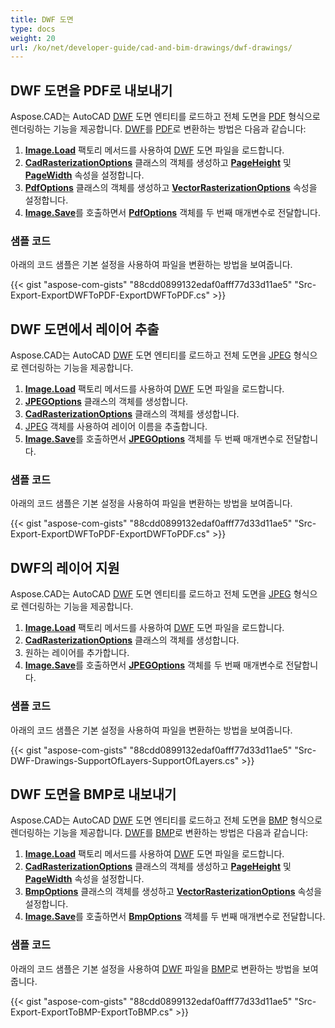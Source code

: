 ```yaml
---
title: DWF 도면
type: docs
weight: 20
url: /ko/net/developer-guide/cad-and-bim-drawings/dwf-drawings/
---
```


## **DWF 도면을 PDF로 내보내기**

Aspose.CAD는 AutoCAD [DWF](https://docs.fileformat.com/cad/dwf/) 도면 엔티티를 로드하고 전체 도면을 [PDF](https://docs.fileformat.com/pdf/) 형식으로 렌더링하는 기능을 제공합니다. [DWF](https://docs.fileformat.com/cad/dwf/)를 [PDF](https://docs.fileformat.com/pdf/)로 변환하는 방법은 다음과 같습니다:

1. [**Image.Load**](https://reference.aspose.com/cad/net/aspose.cad.image/load/methods/2) 팩토리 메서드를 사용하여 [DWF](https://docs.fileformat.com/cad/dwf/) 도면 파일을 로드합니다.
1. [**CadRasterizationOptions**](https://reference.aspose.com/cad/net/aspose.cad.imageoptions/cadrasterizationoptions) 클래스의 객체를 생성하고 [**PageHeight**](https://reference.aspose.com/cad/net/aspose.cad.imageoptions/vectorrasterizationoptions/properties/pageheight) 및 [**PageWidth**](https://reference.aspose.com/cad/net/aspose.cad.imageoptions/vectorrasterizationoptions/properties/pagewidth) 속성을 설정합니다.
1. [**PdfOptions**](https://reference.aspose.com/cad/net/aspose.cad.imageoptions/pdfoptions) 클래스의 객체를 생성하고 [**VectorRasterizationOptions**](https://reference.aspose.com/cad/net/aspose.cad.imageoptions/vectorrasterizationoptions) 속성을 설정합니다.
1. [**Image.Save**](https://reference.aspose.com/cad/net/aspose.cad/image/methods/save/index)를 호출하면서 [**PdfOptions**](https://reference.aspose.com/cad/net/aspose.cad.imageoptions/pdfoptions) 객체를 두 번째 매개변수로 전달합니다.

### 샘플 코드

아래의 코드 샘플은 기본 설정을 사용하여 파일을 변환하는 방법을 보여줍니다.

{{< gist "aspose-com-gists" "88cdd0899132edaf0afff77d33d11ae5" "Src-Export-ExportDWFToPDF-ExportDWFToPDF.cs" >}}

## **DWF 도면에서 레이어 추출**

Aspose.CAD는 AutoCAD [DWF](https://docs.fileformat.com/cad/dwf/) 도면 엔티티를 로드하고 전체 도면을 [JPEG](https://docs.fileformat.com/image/jpeg/) 형식으로 렌더링하는 기능을 제공합니다.

1. [**Image.Load**](https://reference.aspose.com/cad/net/aspose.cad.image/load/methods/2) 팩토리 메서드를 사용하여 [DWF](https://docs.fileformat.com/cad/dwf/) 도면 파일을 로드합니다.
1. [**JPEGOptions**](https://reference.aspose.com/cad/net/aspose.cad.imageoptions/jpegoptions) 클래스의 객체를 생성합니다.
1. [**CadRasterizationOptions**](https://reference.aspose.com/cad/net/aspose.cad.imageoptions/cadrasterizationoptions) 클래스의 객체를 생성합니다.
1. [JPEG](https://docs.fileformat.com/image/jpeg/) 객체를 사용하여 레이어 이름을 추출합니다.
1. [**Image.Save**](https://reference.aspose.com/cad/net/aspose.cad/image/methods/save/index)를 호출하면서 [**JPEGOptions**](https://reference.aspose.com/cad/net/aspose.cad.imageoptions/jpegoptions) 객체를 두 번째 매개변수로 전달합니다.

### 샘플 코드

아래의 코드 샘플은 기본 설정을 사용하여 파일을 변환하는 방법을 보여줍니다.

{{< gist "aspose-com-gists" "88cdd0899132edaf0afff77d33d11ae5" "Src-Export-ExportDWFToPDF-ExportDWFToPDF.cs" >}}

## **DWF의 레이어 지원**

Aspose.CAD는 AutoCAD [DWF](https://docs.fileformat.com/cad/dwf/) 도면 엔티티를 로드하고 전체 도면을 [JPEG](https://docs.fileformat.com/image/jpeg/) 형식으로 렌더링하는 기능을 제공합니다.

1. [**Image.Load**](https://reference.aspose.com/cad/net/aspose.cad.image/load/methods/2) 팩토리 메서드를 사용하여 [DWF](https://docs.fileformat.com/cad/dwf/) 도면 파일을 로드합니다.
1. [**CadRasterizationOptions**](https://reference.aspose.com/cad/net/aspose.cad.imageoptions/cadrasterizationoptions) 클래스의 객체를 생성합니다.
1. 원하는 레이어를 추가합니다.
1. [**Image.Save**](https://reference.aspose.com/cad/net/aspose.cad/image/methods/save/index)를 호출하면서 [**JPEGOptions**](https://reference.aspose.com/cad/net/aspose.cad.imageoptions/jpegoptions) 객체를 두 번째 매개변수로 전달합니다.

### 샘플 코드

아래의 코드 샘플은 기본 설정을 사용하여 파일을 변환하는 방법을 보여줍니다.

{{< gist "aspose-com-gists" "88cdd0899132edaf0afff77d33d11ae5" "Src-DWF-Drawings-SupportOfLayers-SupportOfLayers.cs" >}}

## **DWF 도면을 BMP로 내보내기**

Aspose.CAD는 AutoCAD [DWF](https://docs.fileformat.com/cad/dwf/) 도면 엔티티를 로드하고 전체 도면을 [BMP](https://docs.fileformat.com/image/bmp/) 형식으로 렌더링하는 기능을 제공합니다. [DWF](https://docs.fileformat.com/cad/dwf/)를 [BMP](https://docs.fileformat.com/image/bmp/)로 변환하는 방법은 다음과 같습니다:

1. [**Image.Load**](https://reference.aspose.com/cad/net/aspose.cad.image/load/methods/2) 팩토리 메서드를 사용하여 [DWF](https://docs.fileformat.com/cad/dwf/) 도면 파일을 로드합니다.
1. [**CadRasterizationOptions**](https://reference.aspose.com/cad/net/aspose.cad.imageoptions/cadrasterizationoptions) 클래스의 객체를 생성하고 [**PageHeight**](https://reference.aspose.com/cad/net/aspose.cad.imageoptions/vectorrasterizationoptions/properties/pageheight) 및 [**PageWidth**](https://reference.aspose.com/cad/net/aspose.cad.imageoptions/vectorrasterizationoptions/properties/pagewidth) 속성을 설정합니다.
1. [**BmpOptions**](https://reference.aspose.com/cad/net/aspose.cad.imageoptions/bmpoptions) 클래스의 객체를 생성하고 [**VectorRasterizationOptions**](https://reference.aspose.com/cad/net/aspose.cad.imageoptions/vectorrasterizationoptions) 속성을 설정합니다.
1. [**Image.Save**](https://reference.aspose.com/cad/net/aspose.cad/image/methods/save/index)를 호출하면서 [**BmpOptions**](https://reference.aspose.com/cad/net/aspose.cad.imageoptions/bmpoptions) 객체를 두 번째 매개변수로 전달합니다.

### 샘플 코드

아래의 코드 샘플은 기본 설정을 사용하여 [DWF](https://docs.fileformat.com/cad/dwf/) 파일을 [BMP](https://docs.fileformat.com/image/bmp/)로 변환하는 방법을 보여줍니다.

{{< gist "aspose-com-gists" "88cdd0899132edaf0afff77d33d11ae5" "Src-Export-ExportToBMP-ExportToBMP.cs" >}}
